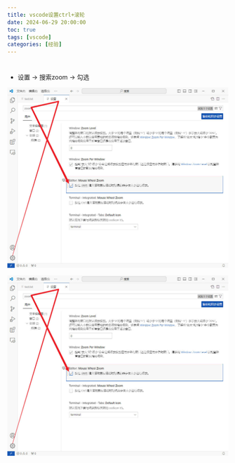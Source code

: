 ```yaml
---
title: vscode设置ctrl+滚轮
date: 2024-06-29 20:00:00
toc: true
tags: [vscode]
categories: [经验]
---
```

#

<!--more-->

- 设置 -> 搜索zoom -> 勾选


![](../../../../themes/yilia/source/img/experience/vscode/ctrl+roll/1.jpg)

![](img/experience/vscode/ctrl+roll/1.jpg)

